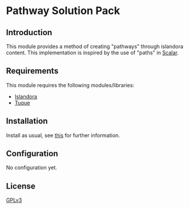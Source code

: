 # Pathway Solution Pack 

## Introduction

This module provides a method of creating "pathways" through islandora content. This implementation is
inspired by the use of "paths" in [Scalar](http://scalar.usc.edu/).

## Requirements

This module requires the following modules/libraries:

* [Islandora](https://github.com/islandora/islandora)
* [Tuque](https://github.com/islandora/tuque)

## Installation

Install as usual, see [this](https://drupal.org/documentation/install/modules-themes/modules-7) for further information.

## Configuration

No configuration yet.

## License

[GPLv3](http://www.gnu.org/licenses/gpl-3.0.txt)